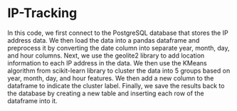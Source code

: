 # IP-Tracking
In this code, we first connect to the PostgreSQL database that stores the IP address data. We then load the data into a pandas dataframe and preprocess it by converting the date column into separate year, month, day, and hour columns.
Next, we use the geolite2 library to add location information to each IP address in the data. We then use the KMeans algorithm from scikit-learn library to cluster the data into 5 groups based on year, month, day, and hour features. We then add a new column to the dataframe to indicate the cluster label.
Finally, we save the results back to the database by creating a new table and inserting each row of the dataframe into it.
